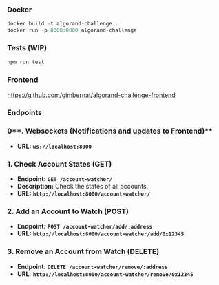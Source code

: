 ### Docker

```jsx
docker build -t algorand-challenge .
docker run -p 8000:8000 algorand-challenge
```

### Tests (WIP)

```jsx
npm run test 
```

### Frontend 
https://github.com/gimbernat/algorand-challenge-frontend


### Endpoints

### 0**. Websockets (Notifications and updates to Frontend)**

- **URL:**  **`ws://localhost:8000`**

### **1. Check Account States (GET)**

- **Endpoint:** **`GET /account-watcher/`**
- **Description:** Check the states of all accounts.
- **URL:** **`http://localhost:8000/account-watcher/`**

### **2. Add an Account to Watch (POST)**

- **Endpoint:** **`POST /account-watcher/add/:address`**
- **URL:** **`http://localhost:8000/account-watcher/add/0x12345`**

### **3. Remove an Account from Watch (DELETE)**

- **Endpoint:** **`DELETE /account-watcher/remove/:address`**
- **URL:** **`http://localhost:8000/account-watcher/remove/0x12345`**

